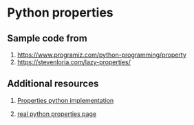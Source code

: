 # Python properties


## Sample code from

1. https://www.programiz.com/python-programming/property
2. https://stevenloria.com/lazy-properties/

## Additional resources

1. [Properties python implementation](https://docs.python.org/3/howto/descriptor.html#properties)

2. [real python properties page](https://realpython.com/python-property/)

